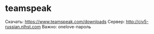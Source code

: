 # teamspeak
Скачать: https://www.teamspeak.com/downloads
Сервер: http://civ5-russian.nlhst.com
Важно: onelove-пароль
